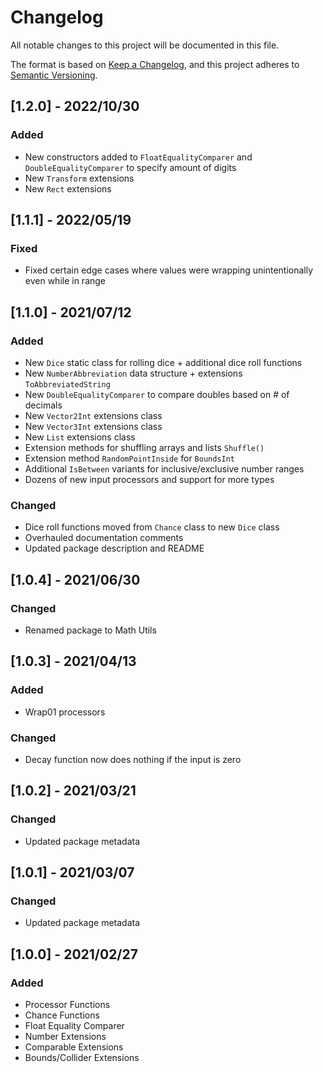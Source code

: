 # Changelog

All notable changes to this project will be documented in this file.

The format is based on [Keep a Changelog](https://keepachangelog.com/en/1.0.0/),
and this project adheres to [Semantic Versioning](https://semver.org/spec/v2.0.0.html).

## [1.2.0] - 2022/10/30

### Added

- New constructors added to `FloatEqualityComparer` and `DoubleEqualityComparer` to specify amount of digits
- New `Transform` extensions
- New `Rect` extensions

## [1.1.1] - 2022/05/19

### Fixed

- Fixed certain edge cases where values were wrapping unintentionally even while in range

## [1.1.0] - 2021/07/12

### Added

- New `Dice` static class for rolling dice + additional dice roll functions
- New `NumberAbbreviation` data structure + extensions `ToAbbreviatedString`
- New `DoubleEqualityComparer` to compare doubles based on # of decimals
- New `Vector2Int` extensions class
- New `Vector3Int` extensions class
- New `List` extensions class
- Extension methods for shuffling arrays and lists `Shuffle()`
- Extension method `RandomPointInside` for `BoundsInt`
- Additional `IsBetween` variants for inclusive/exclusive number ranges
- Dozens of new input processors and support for more types

### Changed

- Dice roll functions moved from `Chance` class to new `Dice` class
- Overhauled documentation comments
- Updated package description and README

## [1.0.4] - 2021/06/30

### Changed

- Renamed package to Math Utils

## [1.0.3] - 2021/04/13

### Added

- Wrap01 processors

### Changed

- Decay function now does nothing if the input is zero

## [1.0.2] - 2021/03/21

### Changed

- Updated package metadata

## [1.0.1] - 2021/03/07

### Changed

- Updated package metadata

## [1.0.0] - 2021/02/27

### Added

- Processor Functions
- Chance Functions
- Float Equality Comparer
- Number Extensions
- Comparable Extensions
- Bounds/Collider Extensions
